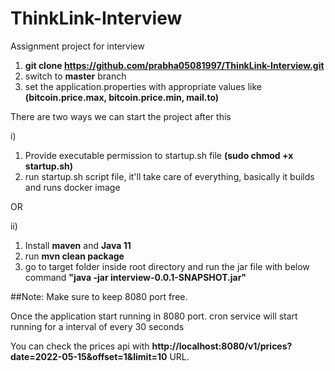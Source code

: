 # ThinkLink-Interview
Assignment project for interview

1. **git clone https://github.com/prabha05081997/ThinkLink-Interview.git**
2. switch to **master** branch
3. set the application.properties with appropriate values like **(bitcoin.price.max, bitcoin.price.min, mail.to)**

There are two ways we can start the project after this

i)
1. Provide executable permission to startup.sh file **(sudo chmod +x startup.sh)**  
2. run startup.sh script file, it'll take care of everything, basically it builds and runs docker image

OR

ii)
1. Install **maven** and **Java 11**
2. run **mvn clean package**
3. go to target folder inside root directory and run the jar file with below command **"java -jar interview-0.0.1-SNAPSHOT.jar"**


##Note: Make sure to keep 8080 port free.

Once the application start running in 8080 port. cron service will start running for a interval of every
30 seconds

You can check the prices api with **http://localhost:8080/v1/prices?date=2022-05-15&offset=1&limit=10** URL.